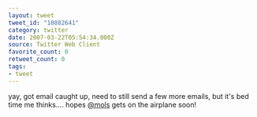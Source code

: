 ```yaml
---
layout: tweet
tweet_id: "10882641"
category: twitter
date: 2007-03-22T05:54:34.000Z
source: Twitter Web Client
favorite_count: 0
retweet_count: 0
tags:
- tweet
---
```


yay, got email caught up, need to still send a few more emails, but it's bed time me thinks.... hopes [@mols](https://twitter.com/@mols) gets on the airplane soon!
